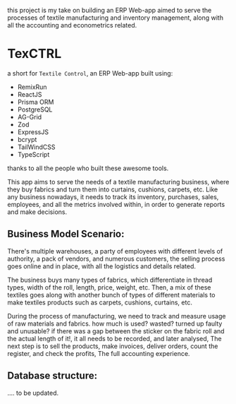 this project is my take on building an ERP Web-app aimed to serve the processes of textile manufacturing and inventory management, along with all the accounting and econometrics related.

# TexCTRL

a short for `Textile Control`, an ERP Web-app built using:
- RemixRun
- ReactJS
- Prisma ORM
- PostgreSQL
- AG-Grid
- Zod
- ExpressJS
- bcrypt
- TailWindCSS
- TypeScript

thanks to all the people who built these awesome tools.

This app aims to serve the needs of a textile manufacturing business, where they buy fabrics and turn them into curtains, cushions, carpets, etc.
Like any business nowadays, it needs to track its inventory, purchases, sales, employees, and all the metrics involved within, in order to generate reports and make decisions.

## Business Model Scenario:
There's multiple warehouses, a party of employees with different levels of authority, a pack of vendors, and numerous customers, the selling process goes online and in place, with all the logistics and details related.

The business buys many types of fabrics, which differentiate in thread types, width of the roll, length, price, weight, etc. Then, a mix of these textiles goes along with another bunch of types of different materials to make textiles products such as carpets, cushions, curtains, etc.

During the process of manufacturing, we need to track and measure usage of raw materials and fabrics. how much is used? wasted? turned up faulty and unusable? if there was a gap between the sticker on the fabric roll and the actual length of it!, it all needs to be  recorded, and later analysed, The next step is to sell the products, make invoices, deliver orders, count the register, and check the profits, The full accounting experience.

## Database structure:
.... to be updated.
